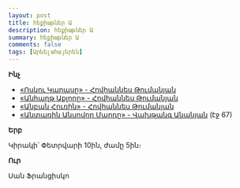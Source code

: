 ```yaml
---
layout: post
title: հեքիաթներ Ա
description: հեքիաթներ Ա
summary: հեքիաթներ Ա
comments: false
tags: [Արևելահայերեն]
---
```


**Ինչ**

- [«Ոսկու Կարասը» - Հովհաննես Թումանյան](/assets/files/Հովհաննես%20Թումանյան/Ոսկու%20Կարասը.txt)
- [«Անհաղթ Աքլորը» - Հովհաննես Թումանյան](/assets/files/Հովհաննես%20Թումանյան/Անհաղթ%20աքլորը.txt)
- [«Անբան Հուռին» - Հովհաննես Թումանյան](/assets/files/Հովհաննես%20Թումանյան/Անբան%20Հուռին.txt)
- [«Անտառին Անսովոր Մարդը» - Վախթանգ Անանյան](/assets/files/Վախթանգ%20Անանյան/Պատմվածքներ.pdf)  (էջ 67)

**Երբ**

Կիրակի՝ Փետրվարի 10ին, ժամը 5ին։

**Ուր**

Սան Ֆրանցիսկո
